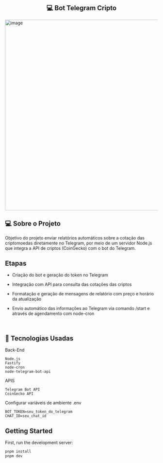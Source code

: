 
<h2 align="center"> 💻 Bot Telegram Cripto </h2> 
<img width="1381" height="628" alt="image" src="https://github.com/user-attachments/assets/fcfaf016-d1d6-450d-8e9d-5dee14d063eb" />


## 💻  Sobre o Projeto
Objetivo do projeto enviar relatórios automáticos sobre a cotação das criptomoedas diretamente no Telegram, por meio de um servidor Node.js que integra a API de criptos (CoinGecko) com o bot do Telegram.

## Etapas
- Criação do bot e geração do token no Telegram

- Integração com API para consulta das cotações das criptos

- Formatação e geração de mensagens de relatório com preço e horário da atualização

- Envio automático das informações ao Telegram via comando /start e através de agendamento com node-cron

<br>


## :rocket: Tecnologias Usadas

Back-End 
```
Node.js
Fastify
node-cron
node-telegram-bot-api
```

APIS
```
Telegram Bot API
CoinGecko API
```

Configurar variáveis de ambiente .env
```
BOT_TOKEN=seu_token_do_telegram
CHAT_ID=seu_chat_id
```

## Getting Started

First, run the development server:

```bash
pnpm install
pnpm dev
```
